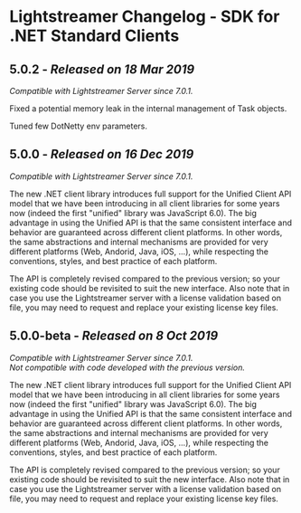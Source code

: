 # Lightstreamer Changelog - SDK for .NET Standard Clients



## 5.0.2 - <i>Released on 18 Mar 2019</i>

<i>Compatible with Lightstreamer Server since 7.0.1.</i><br/>

Fixed a potential memory leak in the internal management of Task objects.

Tuned few DotNetty env parameters.


## 5.0.0 - <i>Released on 16 Dec 2019</i>

<i>Compatible with Lightstreamer Server since 7.0.1.</i><br/>

The new .NET client library introduces full support for the Unified Client API model that we have been introducing in all client libraries for some years now (indeed the first "unified" library was JavaScript 6.0).
The big advantage in using the Unified API is that the same consistent interface and behavior are guaranteed across different client platforms.
In other words, the same abstractions and internal mechanisms are provided for very different platforms (Web, Andorid, Java, iOS, ...), while respecting the conventions, styles, and best practice of each platform.

The API is completely revised compared to the previous version; so your existing code should be revisited to suit the new interface.
Also note that in case you use the Lightstreamer server with a license validation based on file, you may need to request and replace your existing license key files.


## 5.0.0-beta - <i>Released on 8 Oct 2019</i>

<i>Compatible with Lightstreamer Server since 7.0.1.</i><br/>
<i>Not compatible with code developed with the previous version.</i>

The new .NET client library introduces full support for the Unified Client API model that we have been introducing in all client libraries for some years now (indeed the first "unified" library was JavaScript 6.0).
The big advantage in using the Unified API is that the same consistent interface and behavior are guaranteed across different client platforms.
In other words, the same abstractions and internal mechanisms are provided for very different platforms (Web, Andorid, Java, iOS, ...), while respecting the conventions, styles, and best practice of each platform.

The API is completely revised compared to the previous version; so your existing code should be revisited to suit the new interface.
Also note that in case you use the Lightstreamer server with a license validation based on file, you may need to request and replace your existing license key files.
